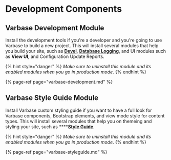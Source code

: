 # Development Components

## Varbase Development Module

Install the development tools if you're a developer and you're going to use Varbase to build a new project. This will install several modules that help you build your site, such as [**Devel**](https://www.drupal.org/project/devel), [**Database Logging**](https://www.drupal.org/docs/8/core/modules/dblog/overview), and UI modules such as **View UI**, and Configuration Update Reports.  


{% hint style="danger" %}
_Make sure to uninstall this module and its enabled modules when you go in production mode_.
{% endhint %}

{% page-ref page="varbase-development.md" %}

## Varbase Style Guide Module

Install Varbase custom styling guide if you want to have a full look for Varbase components, Bootstrap elements, and view mode style for content types. This will install several modules that help you on themeing and styling your site, such as ****[**Style Guide**](https://www.drupal.org/project/styleguide).

{% hint style="danger" %}
_Make sure to uninstall this module and its enabled modules when you go in production mode_.
{% endhint %}

{% page-ref page="varbase-styleguide.md" %}





